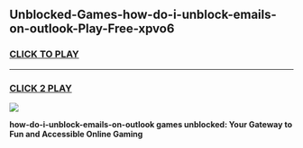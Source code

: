 
## Unblocked-Games-how-do-i-unblock-emails-on-outlook-Play-Free-xpvo6
<h3>
<a href="https://premium76.site?title=how-do-i-unblock-emails-on-outlook&ref=12A">CLICK TO PLAY</a></h3>
<hr>

<h3>
<a href="https://premium76.site?title=how-do-i-unblock-emails-on-outlook&ref=12A">CLICK 2 PLAY</a>
  
</h3>

<a href="https://premium76.site?title=how-do-i-unblock-emails-on-outlook&ref=12A"><img src="https://clearcache.store/games.png"></a>


**how-do-i-unblock-emails-on-outlook games unblocked: Your Gateway to Fun and Accessible Online Gaming**
